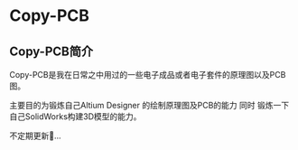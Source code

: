 # Copy-PCB
## Copy-PCB简介
Copy-PCB是我在日常之中用过的一些电子成品或者电子套件的原理图以及PCB图。

主要目的为锻炼自己Altium Designer 的绘制原理图及PCB的能力 同时 锻炼一下自己SolidWorks构建3D模型的能力。

不定期更新🤪...
